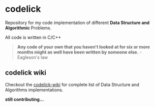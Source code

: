 # codelick
Repository for my code implementation of different **Data Structure and Algorithmic** Problems.

All code is written in C/C++

> **Any code of your own that you haven't looked at for six or more months might as well have been written by someone else.** - Eagleson's law 

## codelick wiki
Checkout the [codelick-wiki](https://github.com/ayushagg31/codelick/wiki) for complete list of Data Structure and Algorithms implementations.


**still contributing...**
